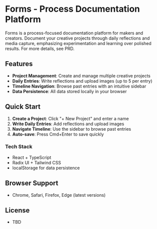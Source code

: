 # Forms - Process Documentation Platform

Forms is a process-focused documentation platform for makers and creators. Document your creative projects through daily reflections and media capture, emphasizing experimentation and learning over polished results. For more details, see PRD.

## Features

- **Project Management**: Create and manage multiple creative projects
- **Daily Entries**: Write reflections and upload images (up to 5 per entry)
- **Timeline Navigation**: Browse past entries with an intuitive sidebar
- **Data Persistence**: All data stored locally in your browser

## Quick Start

1. **Create a Project**: Click "+ New Project" and enter a name
2. **Write Daily Entries**: Add reflections and upload images
3. **Navigate Timeline**: Use the sidebar to browse past entries
4. **Auto-save**: Press Cmd+Enter to save quickly

### Tech Stack
- React + TypeScript
- Radix UI + Tailwind CSS
- localStorage for data persistence

## Browser Support
- Chrome, Safari, Firefox, Edge (latest versions)

## License
- TBD
